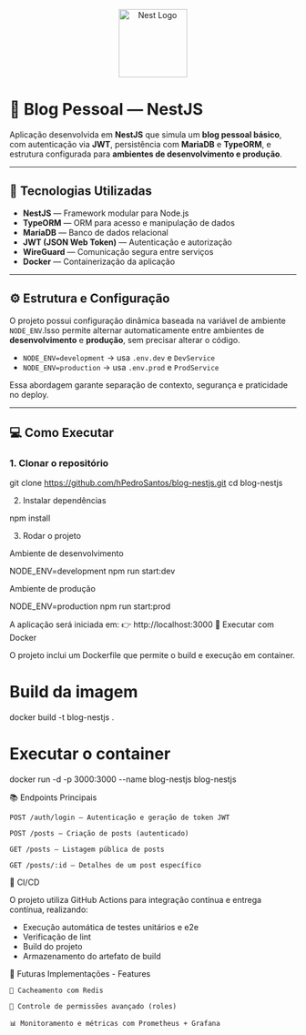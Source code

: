 <p align="center">
  <a href="http://nestjs.com/" target="blank"><img src="https://nestjs.com/img/logo-small.svg" width="120" alt="Nest Logo" /></a>
</p>


# 📰 Blog Pessoal — NestJS

Aplicação desenvolvida em **NestJS** que simula um **blog pessoal básico**, com autenticação via **JWT**, persistência com **MariaDB** e **TypeORM**, e estrutura configurada para **ambientes de desenvolvimento e produção**.

---

## 🚀 Tecnologias Utilizadas

- **NestJS** — Framework modular para Node.js
- **TypeORM** — ORM para acesso e manipulação de dados
- **MariaDB** — Banco de dados relacional
- **JWT (JSON Web Token)** — Autenticação e autorização
- **WireGuard** — Comunicação segura entre serviços
- **Docker** — Containerização da aplicação

---

## ⚙️ Estrutura e Configuração

O projeto possui configuração dinâmica baseada na variável de ambiente `NODE_ENV`.Isso permite alternar automaticamente entre ambientes de **desenvolvimento** e **produção**, sem precisar alterar o código.

- `NODE_ENV=development` → usa `.env.dev` e `DevService`
- `NODE_ENV=production` → usa `.env.prod` e `ProdService`

Essa abordagem garante separação de contexto, segurança e praticidade no deploy.

---

## 💻 Como Executar

### 1. Clonar o repositório

git clone https://github.com/hPedroSantos/blog-nestjs.git
cd blog-nestjs

2. Instalar dependências

npm install

3. Rodar o projeto

Ambiente de desenvolvimento

NODE_ENV=development npm run start:dev

Ambiente de produção

NODE_ENV=production npm run start:prod

A aplicação será iniciada em:
👉 http://localhost:3000
🧱 Executar com Docker

O projeto inclui um Dockerfile que permite o build e execução em container.

# Build da imagem

docker build -t blog-nestjs .

# Executar o container

docker run -d -p 3000:3000 --name blog-nestjs blog-nestjs

📚 Endpoints Principais

    POST /auth/login — Autenticação e geração de token JWT

    POST /posts — Criação de posts (autenticado)

    GET /posts — Listagem pública de posts

    GET /posts/:id — Detalhes de um post específico

🔄 CI/CD

O projeto utiliza GitHub Actions para integração contínua e entrega contínua, realizando:
- Execução automática de testes unitários e e2e
- Verificação de lint
- Build do projeto
- Armazenamento do artefato de build

🧩 Futuras Implementações - Features

    🔁 Cacheamento com Redis

    🧠 Controle de permissões avançado (roles)

    📊 Monitoramento e métricas com Prometheus + Grafana
